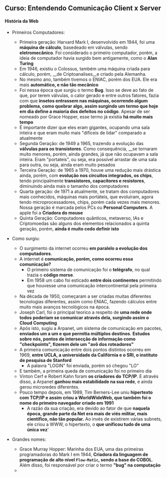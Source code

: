 ## Curso: Entendendo Comunicação Client x Server

#### História da Web

- Primeiros Computadores:
  - Primeira geração: Harvard Mark I, desenvolvido em 1944, foi uma __máquina de cálculo__, basedeado em válvulas, sendo __eletromecânico__. Foi considerado o primeiro computador, porém, a ideia de computador havia surgido bem antigamente, como o __Alan Turing__
  - Em 1946, existiu o Colossus, também uma máquina criada para cálculo, porém, __de Criptoanalises__e criado pela Alemanha. 
  - No mesmo ano, também tivemos o ENIAC, porém dos EUA. Ele era mais __automático, e não tão mecânico__
  - Foi nessa época que surgiu o termo __Bug__. Isso se deve ao fato de que, por terem válvulas, o calor gerado e entre outros fatores, fazia com que __insetos entrassem nas máquinas, ocorrendo algum problema, como quebrar algo, assim surgindo um termo que hoje em dia define a maioria dos defeitos no código__. Apesar de ser nomeado por Grace Hopper, esse termo já existia __há muito mais tempo__
  - É importante dizer que eles eram gigantes, ocupando uma sala inteira e que eram muito mais "difíceis de lidar" comparado a atualmente
  - Segunda Geração: de 1949 a 1965, trazendo a evolução das __válvulas para os transistores__. Como consequência, __se tornaram muito menores, porém, ainda grandes, já que não ocupavam a sala inteira. Eram "portateis", ou seja, era possível arrastar de uma sala para outra, ou seja, ainda eram muito pesados
  - Terceira Geração: de 1965 a 1970, houve uma redução mais drástica ainda, porém, com __evolução nos circuitos integrados, os chips__, tendo principalmente __transistores, capacitores e resistores__, diminuindo ainda mais o tamanho dos computadores
  - Quarta geração: de 1971 a atualmente, se tratam dos computadores mais conhecidos, máquinas mais portáteis, que evoluiram, agora tendo microprocessadores, chips, porém cada vezes mais menores. Nossa geração é marcada pelos PCs ou __Personal Computers__. A apple foi a __Criadora do mouse__
  - Quinta Geração: Computadores quânticos, metaverso, IAs e Criptomoedas são alguns dos elementos relacionados a quinta geração, porém, __ainda é muito cedo definir isto__

- Como surgiu:
  - O surgimento da internet ocorreu __em paralelo a evolução dos computadores__.
  - A internet é __comunicação, porém, como ocorreu essa comunicação?__
    - O primeiro sistema de comunicação foi o __telégrafo__, no qual trazia o __código morse__.
    - Em 1958 um cabo foi esticado __entre dois continentes__ permitindo que houvesse uma comunicação intercontinental pela primeira vez
  - Na década de 1950, começaram a ser criadas muitas diferentes tecnologias diferentes, assim como ENIAC, fazendo cálculos entre muito mais avanços tecnológicos na época.
  - Joseph Carl, foi o principal teorico a respeito de __uma rede onde todos poderiam se comunicar através dela, surgindo assim o Cloud Computing__
  - Após isto, sugiu a Arpanet, um sistema de comunicação em pacotes, __enviados um a um e que permitia múltiplos destinos__. __Estudos sobre nós, pontos de intersecção de informação como "checkpoints", fizerem dele um "avô dos roteadores"__
  - A primeira comunicação entre dois pontos distintos ocorreu em 1969, __entre UCLA, a universidade da Califórnia e o SRI, o instituto de pesquisa de Stanford__
    - A palavra "LOGIN" foi enviada, porém só chegou "LO"
  - E também, a primeira queda de comunicação foi no primeiro dia
  - Vinton Cerf e Robert Kahn foram __os criadores do TCP/IP__. E através disso, a Arpanet __ganhou mais estabilidade na sua rede__, e ainda gerou microredes diferentes.
  - Pouco tempo depois, em 1989, Tim Berners-Lee uniu __hipertexto com TCP/IP e assim criou a WorldWideWeb, que também foi o nome do primeiro navegador criado em 1991__
    - A razão da sua criação, era devido ao fator de que __naquela época, grande parte da Net era mais de viés militar, mais científico, não tão popular.__ Ao invés de existirem várias subnets, ele criou a WWW, o hipertexto, o __que unificou tudo de uma única vez__'

- Grandes nomes:
  - Grace Murray Hopper: Marinha dos EUA, uma das primeiras programadoras do Mark I em 1944, __Criadora da linguagem de programação de alto nível `Flow-Matic`, sendo a base do COBOL__. Além disso, foi responsável por criar o termo __"bug" na computação__ 
  - 
